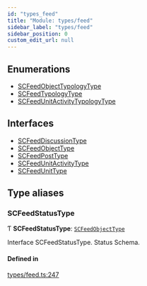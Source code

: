 ```yaml
---
id: "types_feed"
title: "Module: types/feed"
sidebar_label: "types/feed"
sidebar_position: 0
custom_edit_url: null
---
```


## Enumerations

- [SCFeedObjectTypologyType](../enums/types_feed.SCFeedObjectTypologyType)
- [SCFeedTypologyType](../enums/types_feed.SCFeedTypologyType)
- [SCFeedUnitActivityTypologyType](../enums/types_feed.SCFeedUnitActivityTypologyType)

## Interfaces

- [SCFeedDiscussionType](../interfaces/types_feed.SCFeedDiscussionType)
- [SCFeedObjectType](../interfaces/types_feed.SCFeedObjectType)
- [SCFeedPostType](../interfaces/types_feed.SCFeedPostType)
- [SCFeedUnitActivityType](../interfaces/types_feed.SCFeedUnitActivityType)
- [SCFeedUnitType](../interfaces/types_feed.SCFeedUnitType)

## Type aliases

### SCFeedStatusType

Ƭ **SCFeedStatusType**: [`SCFeedObjectType`](../interfaces/types_feed.SCFeedObjectType)

Interface SCFeedStatusType.
Status Schema.

#### Defined in

[types/feed.ts:247](https://github.com/selfcommunity/community-ui/blob/3d68cce/packages/sc-core/src/types/feed.ts#L247)
